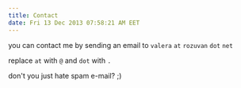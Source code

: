 ```yaml
---
title: Contact
date: Fri 13 Dec 2013 07:58:21 AM EET
---
```


you can contact me by sending an email to `valera` `at` `rozuvan` `dot` `net`

replace `at` with `@` and `dot` with `.`

don't you just hate spam e-mail? ;)
